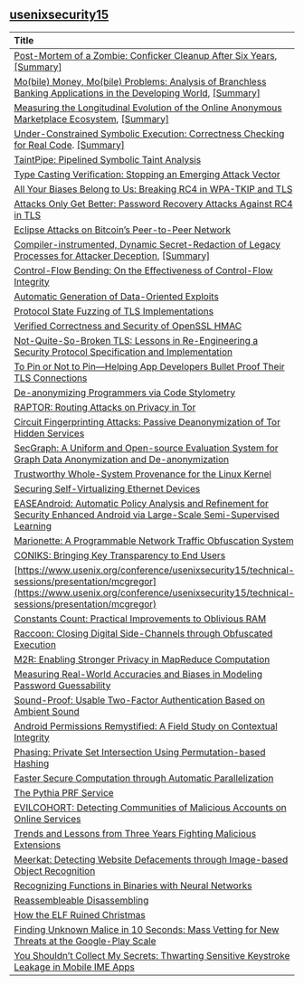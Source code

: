 ## [usenixsecurity15](https://www.usenix.org/conference/usenixsecurity15/technical-sessions)


|Title| Abstract| Full| Related|
|:----|:----|:----|:---|
|[Post-Mortem of a Zombie: Conficker Cleanup After Six Years](https://www.usenix.org/conference/usenixsecurity15/technical-sessions/presentation/asghari), [[Summary]](./file/zombie_clean_up.md)|09/11/2015| |*|
[Mo(bile) Money, Mo(bile) Problems: Analysis of Branchless Banking Applications in the Developing World](), [[Summary]](./file/mobile_money_app.md)|09/12/2015| | *|
|[Measuring the Longitudinal Evolution of the Online Anonymous Marketplace Ecosystem](https://www.usenix.org/conference/usenixsecurity15/technical-sessions/presentation/soska), [[Summary]](./file/anonymous_market.md)|09/14/2015| |*|
|[Under-Constrained Symbolic Execution: Correctness Checking for Real Code](https://www.usenix.org/conference/usenixsecurity15/technical-sessions/presentation/ramos). [[Summary]](file/code_checking.md)|09/14/2015| |*|
|[TaintPipe: Pipelined Symbolic Taint Analysis](https://www.usenix.org/conference/usenixsecurity15/technical-sessions/presentation/ming)|09/15/2015| |*|
|[Type Casting Verification: Stopping an Emerging Attack Vector](https://www.usenix.org/conference/usenixsecurity15/technical-sessions/presentation/lee)|09/15/2015| |*|
|[All Your Biases Belong to Us: Breaking RC4 in WPA-TKIP and TLS](https://www.usenix.org/conference/usenixsecurity15/technical-sessions/presentation/vanhoef)|09/15/2015| |*|
|[Attacks Only Get Better: Password Recovery Attacks Against RC4 in TLS](https://www.usenix.org/conference/usenixsecurity15/technical-sessions/presentation/garman)|09/15/2015| |*|
|[Eclipse Attacks on Bitcoin’s Peer-to-Peer Network](https://www.usenix.org/conference/usenixsecurity15/technical-sessions/presentation/heilman)|09/15/2015| |*|
|[Compiler-instrumented, Dynamic Secret-Redaction of Legacy Processes for Attacker Deception](https://www.usenix.org/conference/usenixsecurity15/technical-sessions/presentation/araujo), [[Summary]](./file/attacker_deception.md)|09/15/2015||*|
|[Control-Flow Bending: On the Effectiveness of Control-Flow Integrity](https://www.usenix.org/conference/usenixsecurity15/technical-sessions/presentation/carlini)|09/15/2015||*|
|[Automatic Generation of Data-Oriented Exploits](https://www.usenix.org/conference/usenixsecurity15/technical-sessions/presentation/hu)|09/15/2015| |*|
|[Protocol State Fuzzing of TLS Implementations](https://www.usenix.org/conference/usenixsecurity15/technical-sessions/presentation/de-ruiter)|09/15/2015| |*|
|[Verified Correctness and Security of OpenSSL HMAC](https://www.usenix.org/conference/usenixsecurity15/technical-sessions/presentation/beringer)|09/15/2015| |*|
|[Not-Quite-So-Broken TLS: Lessons in Re-Engineering a Security Protocol Specification and Implementation](https://www.usenix.org/conference/usenixsecurity15/technical-sessions/presentation/kaloper-mersinjak)|09/15/2015| |*|
|[To Pin or Not to Pin—Helping App Developers Bullet Proof Their TLS Connections](https://www.usenix.org/conference/usenixsecurity15/technical-sessions/presentation/oltrogge)|09/15/2015| |*|
|[De-anonymizing Programmers via Code Stylometry](https://www.usenix.org/conference/usenixsecurity15/technical-sessions/presentation/caliskan-islam)|09/15/2015| |**|
|[RAPTOR: Routing Attacks on Privacy in Tor](https://www.usenix.org/conference/usenixsecurity15/technical-sessions/presentation/sun)|09/15/2015| |*|
|[Circuit Fingerprinting Attacks: Passive Deanonymization of Tor Hidden Services](https://www.usenix.org/conference/usenixsecurity15/technical-sessions/presentation/kwon)|09/15/2015| |*|
|[SecGraph: A Uniform and Open-source Evaluation System for Graph Data Anonymization and De-anonymization](https://www.usenix.org/conference/usenixsecurity15/technical-sessions/presentation/ji)|09/15/2015| |*|
|[Trustworthy Whole-System Provenance for the Linux Kernel](https://www.usenix.org/conference/usenixsecurity15/technical-sessions/presentation/bates)|09/15/2015| |*|
|[Securing Self-Virtualizing Ethernet Devices](https://www.usenix.org/conference/usenixsecurity15/technical-sessions/presentation/smolyar)|09/15/2015| |*|
|[EASEAndroid: Automatic Policy Analysis and Refinement for Security Enhanced Android via Large-Scale Semi-Supervised Learning](https://www.usenix.org/conference/usenixsecurity15/technical-sessions/presentation/wang-ruowen)|09/15/2015| |**|
|[Marionette: A Programmable Network Traffic Obfuscation System](https://www.usenix.org/conference/usenixsecurity15/technical-sessions/presentation/dyer)|09/15/2015| |**|
|[CONIKS: Bringing Key Transparency to End Users](https://www.usenix.org/conference/usenixsecurity15/technical-sessions/presentation/melara)|09/15/2015| |**|
|[https://www.usenix.org/conference/usenixsecurity15/technical-sessions/presentation/mcgregor](https://www.usenix.org/conference/usenixsecurity15/technical-sessions/presentation/mcgregor)|09/15/2015| |**|
|[Constants Count: Practical Improvements to Oblivious RAM](https://www.usenix.org/conference/usenixsecurity15/technical-sessions/presentation/ren-ling)|09/15/2015| |*|
|[Raccoon: Closing Digital Side-Channels through Obfuscated Execution](https://www.usenix.org/conference/usenixsecurity15/technical-sessions/presentation/rane)|09/15/2015| |***|
|[M2R: Enabling Stronger Privacy in MapReduce Computation](https://www.usenix.org/conference/usenixsecurity15/technical-sessions/presentation/dinh)|09/16/2015| |*|
|[Measuring Real-World Accuracies and Biases in Modeling Password Guessability](https://www.usenix.org/conference/usenixsecurity15/technical-sessions/presentation/ur)|09/16/2015| |***|
|[Sound-Proof: Usable Two-Factor Authentication Based on Ambient Sound](https://www.usenix.org/conference/usenixsecurity15/technical-sessions/presentation/karapanos)|09/16/2015| |***|
|[Android Permissions Remystified: A Field Study on Contextual Integrity](https://www.usenix.org/conference/usenixsecurity15/technical-sessions/presentation/wijesekera)| 09/16/2015| |*|
|[Phasing: Private Set Intersection Using Permutation-based Hashing](https://www.usenix.org/conference/usenixsecurity15/technical-sessions/presentation/pinkas)| 09/16/2015| |*|
|[Faster Secure Computation through Automatic Parallelization](https://www.usenix.org/conference/usenixsecurity15/technical-sessions/presentation/buescher)|09/16/2015| |*|
|[The Pythia PRF Service](https://www.usenix.org/conference/usenixsecurity15/technical-sessions/presentation/everspaugh)|09/16/2015| |*|
|[EVILCOHORT: Detecting Communities of Malicious Accounts on Online Services](https://www.usenix.org/conference/usenixsecurity15/technical-sessions/presentation/stringhini)|09/16/2015| |**|
|[Trends and Lessons from Three Years Fighting Malicious Extensions](https://www.usenix.org/conference/usenixsecurity15/technical-sessions/presentation/jagpal)|09/16/2015| |**|
|[Meerkat: Detecting Website Defacements through Image-based Object Recognition](https://www.usenix.org/conference/usenixsecurity15/technical-sessions/presentation/borgolte)|09/16/2015| |****|
|[Recognizing Functions in Binaries with Neural Networks](https://www.usenix.org/conference/usenixsecurity15/technical-sessions/presentation/shin)|09/16/2015| |***|
|[Reassembleable Disassembling](https://www.usenix.org/conference/usenixsecurity15/technical-sessions/presentation/wang-shuai)|09/16/2015| |*|
|[How the ELF Ruined Christmas](https://www.usenix.org/conference/usenixsecurity15/technical-sessions/presentation/di-frederico)| 09/16/2015| |*****|
|[Finding Unknown Malice in 10 Seconds: Mass Vetting for New Threats at the Google-Play Scale](https://www.usenix.org/conference/usenixsecurity15/technical-sessions/presentation/chen-kai)|09/16/2015| |*|
|[You Shouldn’t Collect My Secrets: Thwarting Sensitive Keystroke Leakage in Mobile IME Apps](https://www.usenix.org/conference/usenixsecurity15/technical-sessions/presentation/chen-jin)|09/16/2015| |*|
